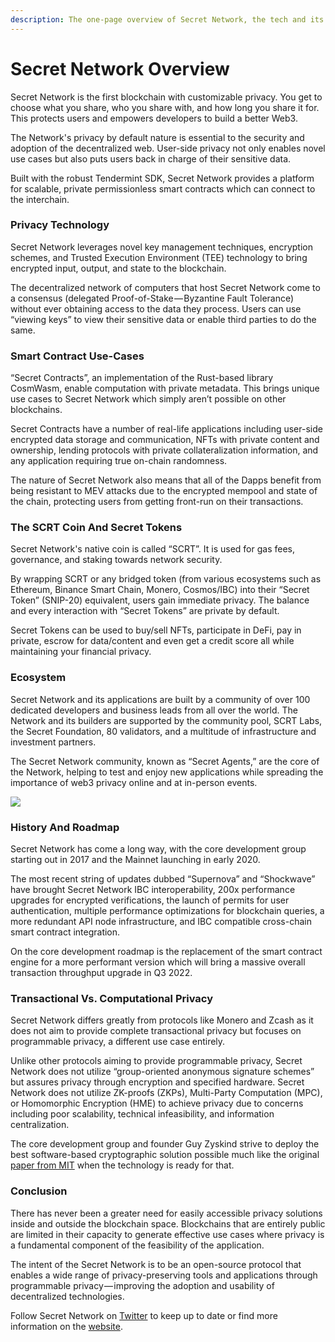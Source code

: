 ```yaml
---
description: The one-page overview of Secret Network, the tech and its ecosystem.
---
```


# Secret Network Overview

Secret Network is the first blockchain with customizable privacy. You get to choose what you share, who you share with, and how long you share it for. This protects users and empowers developers to build a better Web3.&#x20;

The Network's privacy by default nature is essential to the security and adoption of the decentralized web. User-side privacy not only enables novel use cases but also puts users back in charge of their sensitive data.

Built with the robust Tendermint SDK, Secret Network provides a platform for scalable, private permissionless smart contracts which can connect to the interchain.&#x20;

### **Privacy Technology**

Secret Network leverages novel key management techniques, encryption schemes, and Trusted Execution Environment (TEE) technology to bring encrypted input, output, and state to the blockchain.

The decentralized network of computers that host Secret Network come to a consensus (delegated Proof-of-Stake — Byzantine Fault Tolerance) without ever obtaining access to the data they process. Users can use “viewing keys” to view their sensitive data or enable third parties to do the same.

### **Smart Contract Use-Cases**

“Secret Contracts”, an implementation of the Rust-based library CosmWasm, enable computation with private metadata. This brings unique use cases to Secret Network which simply aren’t possible on other blockchains.&#x20;

Secret Contracts have a number of real-life applications including user-side encrypted data storage and communication, NFTs with private content and ownership, lending protocols with private collateralization information, and any application requiring true on-chain randomness.

The nature of Secret Network also means that all of the Dapps benefit from being resistant to MEV attacks due to the encrypted mempool and state of the chain, protecting users from getting front-run on their transactions.&#x20;

### **The SCRT Coin And Secret Tokens**

Secret Network's native coin is called “SCRT”. It is used for gas fees, governance, and staking towards network security.&#x20;

By wrapping SCRT or any bridged token (from various ecosystems such as Ethereum, Binance Smart Chain, Monero, Cosmos/IBC) into their “Secret Token” (SNIP-20) equivalent, users gain immediate privacy. The balance and every interaction with “Secret Tokens” are private by default.&#x20;

Secret Tokens can be used to buy/sell NFTs, participate in DeFi, pay in private, escrow for data/content and even get a credit score all while maintaining your financial privacy.

### **Ecosystem**

Secret Network and its applications are built by a community of over 100 dedicated developers and business leads from all over the world. The Network and its builders are supported by the community pool, SCRT Labs, the Secret Foundation, 80 validators, and a multitude of infrastructure and investment partners.&#x20;

The Secret Network community, known as “Secret Agents,” are the core of the Network, helping to test and enjoy new applications while spreading the importance of web3 privacy online and at in-person events.

![](https://cdn-images-1.medium.com/max/800/0\*1EnJw32oGDihRO02.jpeg)

### **History And Roadmap**

Secret Network has come a long way, with the core development group starting out in 2017 and the Mainnet launching in early 2020.&#x20;

The most recent string of updates dubbed “Supernova” and “Shockwave” have brought Secret Network IBC interoperability, 200x performance upgrades for encrypted verifications, the launch of permits for user authentication, multiple performance optimizations for blockchain queries, a more redundant API node infrastructure, and IBC compatible cross-chain smart contract integration.&#x20;

On the core development roadmap is the replacement of the smart contract engine for a more performant version which will bring a massive overall transaction throughput upgrade in Q3 2022.

### **Transactional Vs. Computational Privacy**

Secret Network differs greatly from protocols like Monero and Zcash as it does not aim to provide complete transactional privacy but focuses on programmable privacy, a different use case entirely.

Unlike other protocols aiming to provide programmable privacy, Secret Network does not utilize “group-oriented anonymous signature schemes” but assures privacy through encryption and specified hardware. Secret Network does not utilize ZK-proofs (ZKPs), Multi-Party Computation (MPC), or Homomorphic Encryption (HME) to achieve privacy due to concerns including poor scalability, technical infeasibility, and information centralization.

The core development group and founder Guy Zyskind strive to deploy the best software-based cryptographic solution possible much like the original [paper from MIT](http://homepage.cs.uiowa.edu/\~ghosh/blockchain.pdf) when the technology is ready for that.

### Conclusion

There has never been a greater need for easily accessible privacy solutions inside and outside the blockchain space. Blockchains that are entirely public are limited in their capacity to generate effective use cases where privacy is a fundamental component of the feasibility of the application.&#x20;

The intent of the Secret Network is to be an open-source protocol that enables a wide range of privacy-preserving tools and applications through programmable privacy — improving the adoption and usability of decentralized technologies.

Follow Secret Network on [Twitter](https://twitter.com/secretnetwork) to keep up to date or find more information on the [website](https://scrt.network/).



### &#x20;
